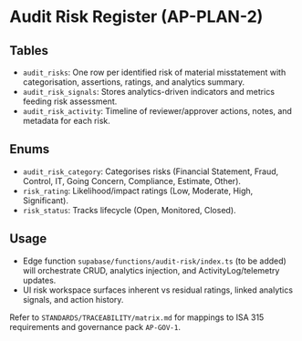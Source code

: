 # Audit Risk Register (AP-PLAN-2)

## Tables
- `audit_risks`: One row per identified risk of material misstatement with categorisation, assertions, ratings, and analytics summary.
- `audit_risk_signals`: Stores analytics-driven indicators and metrics feeding risk assessment.
- `audit_risk_activity`: Timeline of reviewer/approver actions, notes, and metadata for each risk.

## Enums
- `audit_risk_category`: Categorises risks (Financial Statement, Fraud, Control, IT, Going Concern, Compliance, Estimate, Other).
- `risk_rating`: Likelihood/impact ratings (Low, Moderate, High, Significant).
- `risk_status`: Tracks lifecycle (Open, Monitored, Closed).

## Usage
- Edge function `supabase/functions/audit-risk/index.ts` (to be added) will orchestrate CRUD, analytics injection, and ActivityLog/telemetry updates.
- UI risk workspace surfaces inherent vs residual ratings, linked analytics signals, and action history.

Refer to `STANDARDS/TRACEABILITY/matrix.md` for mappings to ISA 315 requirements and governance pack `AP-GOV-1`.
